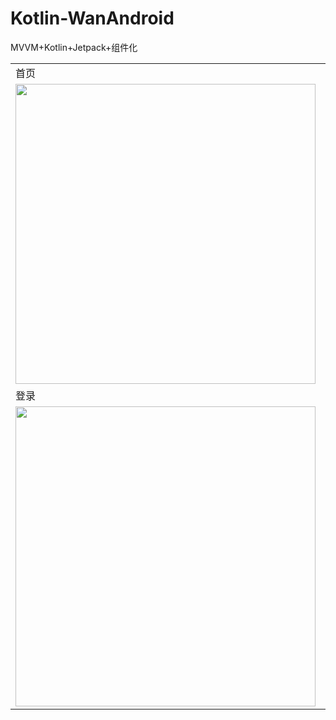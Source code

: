 # Kotlin-WanAndroid
MVVM+Kotlin+Jetpack+组件化

<table align="center">
  <tr><td>首页</td><td>项目</td><td>导航</td></tr>
  <tr><td><img src="https://github.com/stewForAni/KotlinBox-WanAndroid/blob/main/github_imgs/w1.jpeg?raw=true"  height=480></td><td><img src="https://github.com/stewForAni/KotlinBox-WanAndroid/blob/main/github_imgs/w2.jpeg?raw=true"  height=480></td><td><img src="https://github.com/stewForAni/KotlinBox-WanAndroid/blob/main/github_imgs/w3.jpeg?raw=true"  height=480></td></tr>
  <tr><td>登录</td><td>个人</td><td>收藏</td></tr>
  <tr><td><img src="https://github.com/stewForAni/KotlinBox-WanAndroid/blob/main/github_imgs/w4.jpeg?raw=true"  height=480></td><td><img src="https://github.com/stewForAni/KotlinBox-WanAndroid/blob/main/github_imgs/w5.jpeg?raw=true"  height=480></td><td><img src="https://github.com/stewForAni/KotlinBox-WanAndroid/blob/main/github_imgs/w6.jpeg?raw=true"  height=480></td></tr>
</table>
